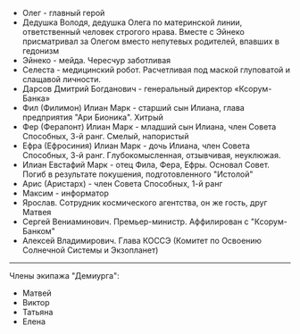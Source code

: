 - Олег - главный герой
- Дедушка Володя, дедушка Олега по материнской линии, ответственный человек строгого нрава. Вместе с Эйнеко присматривал за Олегом вместо непутевых родителей, впавших в гедонизм
- Эйнеко - мейда. Чересчур заботливая
- Селеста - медицинский робот. Расчетливая под маской глуповатой и слащавой личности.
- Дарсов Дмитрий Богданович - генеральный директор «Ксорум-Банка» 
- Фил (Филимон) Илиан Марк - старший сын Илиана, глава предприятия "Ари Бионика". Хитрый
- Фер (Ферапонт) Илиан Марк - младший сын Илиана, член Совета Способных, 3-й ранг. Смелый, напористый
- Ефра (Ефросиния) Илиан Марк - дочь Илиана, член Совета Способных, 3-й ранг. Глубокомысленная, отзывчивая, неуклюжая.
- Илиан Евстафий Марк - отец Фила, Фера, Ефры. Основал Совет. Погиб в результате покушения, подготовленного "Истолой"
- Арис (Аристарх) - член Совета Способных, 1-й ранг
- Максим - информатор
- Ярослав. Сотрудник космического агентства, он же гость, друг Матвея
- Сергей Вениаминович. Премьер-министр. Аффилирован с "Ксорум-Банком"
- Алексей Владимирович. Глава КОССЭ (Комитет по Освоению Солнечной Системы и Экзопланет)
---
Члены экипажа "Демиурга":
- Матвей
- Виктор
- Татьяна
- Елена
